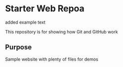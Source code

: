 # Starter Web Repoa
added example text

This repository is for showing how Git and GitHub work

## Purpose

Sample website with plenty of files for demos
